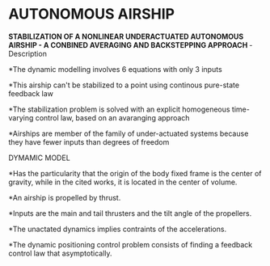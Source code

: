 # AUTONOMOUS AIRSHIP 

<b> STABILIZATION OF A NONLINEAR UNDERACTUATED AUTONOMOUS AIRSHIP - A CONBINED AVERAGING AND BACKSTEPPING APPROACH </b> - Description

*The dynamic modelling involves 6 equations with only 3 inputs

*This airship can't be stabilized to a point using continous pure-state feedback law

*The stabilization problem is solved with an explicit homogeneous time-varying control law, based on an avaranging approach

*Airships are member of the family of under-actuated systems because they have fewer inputs than degrees of freedom


DYMAMIC MODEL

*Has the particularity that the origin of the body fixed frame is the center of gravity, while in the cited works, it is located in the center of volume.

*An airship is propelled by thrust.

*Inputs are the main and tail thrusters and the tilt angle of the propellers.

*The unactated dynamics implies contraints of the accelerations.

*The dynamic positioning control problem consists of finding a feedback control law that asymptotically.

